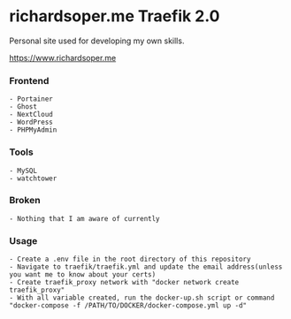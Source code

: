 # richardsoper.me Traefik 2.0

Personal site used for developing my own skills.

https://www.richardsoper.me

### Frontend
    - Portainer
    - Ghost
    - NextCloud
    - WordPress
    - PHPMyAdmin

### Tools
    - MySQL
    - watchtower

### Broken
    - Nothing that I am aware of currently

### Usage
    - Create a .env file in the root directory of this repository
    - Navigate to traefik/traefik.yml and update the email address(unless you want me to know about your certs)
    - Create traefik_proxy network with "docker network create traefik_proxy"
    - With all variable created, run the docker-up.sh script or command "docker-compose -f /PATH/TO/DOCKER/docker-compose.yml up -d"